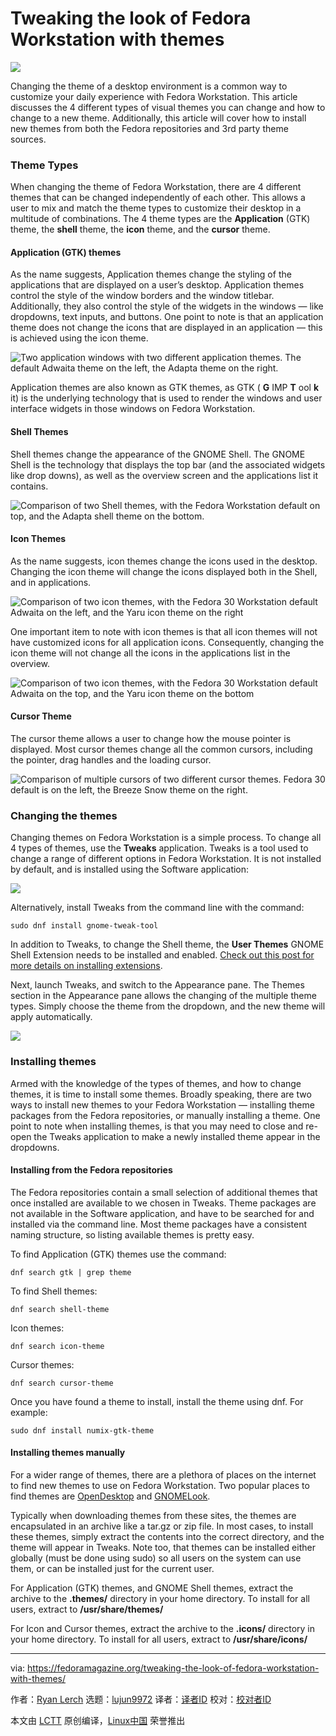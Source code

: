 [#]: collector: (lujun9972)
[#]: translator: ( )
[#]: reviewer: ( )
[#]: publisher: ( )
[#]: url: ( )
[#]: subject: (Tweaking the look of Fedora Workstation with themes)
[#]: via: (https://fedoramagazine.org/tweaking-the-look-of-fedora-workstation-with-themes/)
[#]: author: (Ryan Lerch https://fedoramagazine.org/author/ryanlerch/)

Tweaking the look of Fedora Workstation with themes
======

![][1]

Changing the theme of a desktop environment is a common way to customize your daily experience with Fedora Workstation. This article discusses the 4 different types of visual themes you can change and how to change to a new theme. Additionally, this article will cover how to install new themes from both the Fedora repositories and 3rd party theme sources.

### Theme Types

When changing the theme of Fedora Workstation, there are 4 different themes that can be changed independently of each other. This allows a user to mix and match the theme types to customize their desktop in a multitude of combinations. The 4 theme types are the **Application** (GTK) theme, the **shell** theme, the **icon** theme, and the **cursor** theme.

#### Application (GTK) themes

As the name suggests, Application themes change the styling of the applications that are displayed on a user’s desktop. Application themes control the style of the window borders and the window titlebar. Additionally, they also control the style of the widgets in the windows — like dropdowns, text inputs, and buttons. One point to note is that an application theme does not change the icons that are displayed in an application — this is achieved using the icon theme.

![Two application windows with two different application themes. The default Adwaita theme on the left, the Adapta theme on the right.][2]

Application themes are also known as GTK themes, as GTK ( **G** IMP **T** ool **k** it) is the underlying technology that is used to render the windows and user interface widgets in those windows on Fedora Workstation.

#### Shell Themes

Shell themes change the appearance of the GNOME Shell. The GNOME Shell is the technology that displays the top bar (and the associated widgets like drop downs), as well as the overview screen and the applications list it contains.

![Comparison of two Shell themes, with the Fedora Workstation default on top, and the Adapta shell theme on the bottom.][3]

#### Icon Themes

As the name suggests, icon themes change the icons used in the desktop. Changing the icon theme will change the icons displayed both in the Shell, and in applications.

![Comparison of two icon themes, with the Fedora 30 Workstation default Adwaita on the left, and the Yaru icon theme on the right][4]

One important item to note with icon themes is that all icon themes will not have customized icons for all application icons. Consequently, changing the icon theme will not change all the icons in the applications list in the overview.

![Comparison of two icon themes, with the Fedora 30 Workstation default Adwaita on the top, and the Yaru icon theme on the bottom][5]

#### Cursor Theme

The cursor theme allows a user to change how the mouse pointer is displayed. Most cursor themes change all the common cursors, including the pointer, drag handles and the loading cursor.

![Comparison of multiple cursors of two different cursor themes. Fedora 30 default is on the left, the Breeze Snow theme on the right.][6]

### Changing the themes

Changing themes on Fedora Workstation is a simple process. To change all 4 types of themes, use the **Tweaks** application. Tweaks is a tool used to change a range of different options in Fedora Workstation. It is not installed by default, and is installed using the Software application:

![][7]

Alternatively, install Tweaks from the command line with the command:

```
sudo dnf install gnome-tweak-tool
```

In addition to Tweaks, to change the Shell theme, the **User Themes** GNOME Shell Extension needs to be installed and enabled. [Check out this post for more details on installing extensions][8].

Next, launch Tweaks, and switch to the Appearance pane. The Themes section in the Appearance pane allows the changing of the multiple theme types. Simply choose the theme from the dropdown, and the new theme will apply automatically.

![][9]

### Installing themes

Armed with the knowledge of the types of themes, and how to change themes, it is time to install some themes. Broadly speaking, there are two ways to install new themes to your Fedora Workstation — installing theme packages from the Fedora repositories, or manually installing a theme. One point to note when installing themes, is that you may need to close and re-open the Tweaks application to make a newly installed theme appear in the dropdowns.

#### Installing from the Fedora repositories

The Fedora repositories contain a small selection of additional themes that once installed are available to we chosen in Tweaks. Theme packages are not available in the Software application, and have to be searched for and installed via the command line. Most theme packages have a consistent naming structure, so listing available themes is pretty easy.

To find Application (GTK) themes use the command:

```
dnf search gtk | grep theme
```

To find Shell themes:

```
dnf search shell-theme
```

Icon themes:

```
dnf search icon-theme
```

Cursor themes:

```
dnf search cursor-theme
```

Once you have found a theme to install, install the theme using dnf. For example:

```
sudo dnf install numix-gtk-theme
```

#### Installing themes manually

For a wider range of themes, there are a plethora of places on the internet to find new themes to use on Fedora Workstation. Two popular places to find themes are [OpenDesktop][10] and [GNOMELook][11].

Typically when downloading themes from these sites, the themes are encapsulated in an archive like a tar.gz or zip file. In most cases, to install these themes, simply extract the contents into the correct directory, and the theme will appear in Tweaks. Note too, that themes can be installed either globally (must be done using sudo) so all users on the system can use them, or can be installed just for the current user.

For Application (GTK) themes, and GNOME Shell themes, extract the archive to the **.themes/** directory in your home directory. To install for all users, extract to **/usr/share/themes/**

For Icon and Cursor themes, extract the archive to the **.icons/** directory in your home directory. To install for all users, extract to **/usr/share/icons/**

--------------------------------------------------------------------------------

via: https://fedoramagazine.org/tweaking-the-look-of-fedora-workstation-with-themes/

作者：[Ryan Lerch][a]
选题：[lujun9972][b]
译者：[译者ID](https://github.com/译者ID)
校对：[校对者ID](https://github.com/校对者ID)

本文由 [LCTT](https://github.com/LCTT/TranslateProject) 原创编译，[Linux中国](https://linux.cn/) 荣誉推出

[a]: https://fedoramagazine.org/author/ryanlerch/
[b]: https://github.com/lujun9972
[1]: https://fedoramagazine.org/wp-content/uploads/2019/06/themes.png-816x345.jpg
[2]: https://fedoramagazine.org/wp-content/uploads/2019/06/application-theme-1024x514.jpg
[3]: https://fedoramagazine.org/wp-content/uploads/2019/06/overview-theme-1024x649.jpg
[4]: https://fedoramagazine.org/wp-content/uploads/2019/06/icon-theme-application-1024x441.jpg
[5]: https://fedoramagazine.org/wp-content/uploads/2019/06/overview-icons-1024x637.jpg
[6]: https://fedoramagazine.org/wp-content/uploads/2019/06/cursortheme-1024x467.jpg
[7]: https://fedoramagazine.org/wp-content/uploads/2019/06/tweaks-in-software-1024x725.png
[8]: https://fedoramagazine.org/install-extensions-via-software-application/
[9]: https://fedoramagazine.org/wp-content/uploads/2019/06/tweaks-choose-themes.png
[10]: https://www.opendesktop.org/
[11]: https://www.gnome-look.org/
